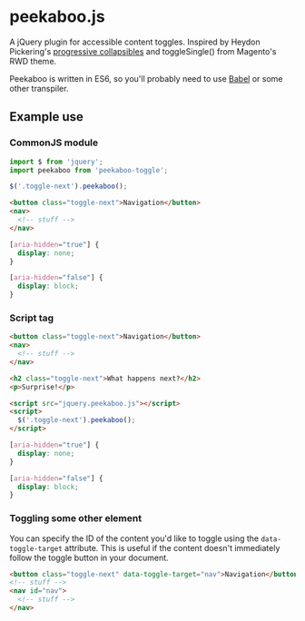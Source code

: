 # peekaboo.js

A jQuery plugin for accessible content toggles. Inspired by Heydon Pickering's
[progressive
collapsibles](http://heydonworks.com/practical_aria_examples/#progressive-collapsibles) and toggleSingle() from Magento's RWD theme.

Peekaboo is written in ES6, so you'll probably need to use [Babel](https://babeljs.io/) or some other transpiler.


## Example use

### CommonJS module


```js
import $ from 'jquery';
import peekaboo from 'peekaboo-toggle';

$('.toggle-next').peekaboo();
```

```html
<button class="toggle-next">Navigation</button>
<nav>
  <!-- stuff -->
</nav>
```

```css
[aria-hidden="true"] {
  display: none;
}

[aria-hidden="false"] {
  display: block;
}
```

### Script tag

```html
<button class="toggle-next">Navigation</button>
<nav>
  <!-- stuff -->
</nav>

<h2 class="toggle-next">What happens next?</h2>
<p>Surprise!</p>

<script src="jquery.peekaboo.js"></script>
<script>
  $('.toggle-next').peekaboo();
</script>
```

```css
[aria-hidden="true"] {
  display: none;
}

[aria-hidden="false"] {
  display: block;
}
```

### Toggling some other element

You can specify the ID of the content you'd like to toggle using the `data-toggle-target` attribute. This is useful if the content doesn't immediately follow the toggle button in your document.

```html
<button class="toggle-next" data-toggle-target="nav">Navigation</button>
<!-- stuff -->
<nav id="nav">
  <!-- stuff -->
</nav>
```
